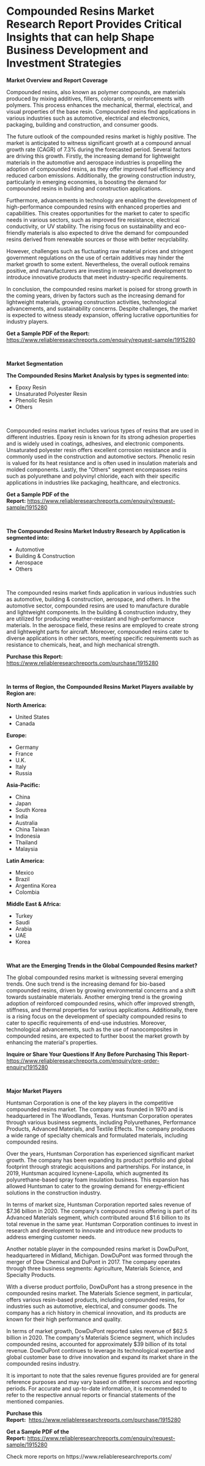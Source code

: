 <p><h1>Compounded Resins Market Research Report Provides Critical Insights that can help Shape Business Development and Investment Strategies</h1></p><p><strong>Market Overview and Report Coverage</strong></p>
<p><p>Compounded resins, also known as polymer compounds, are materials produced by mixing additives, fillers, colorants, or reinforcements with polymers. This process enhances the mechanical, thermal, electrical, and visual properties of the base resin. Compounded resins find applications in various industries such as automotive, electrical and electronics, packaging, building and construction, and consumer goods.</p><p>The future outlook of the compounded resins market is highly positive. The market is anticipated to witness significant growth at a compound annual growth rate (CAGR) of 7.3% during the forecasted period. Several factors are driving this growth. Firstly, the increasing demand for lightweight materials in the automotive and aerospace industries is propelling the adoption of compounded resins, as they offer improved fuel efficiency and reduced carbon emissions. Additionally, the growing construction industry, particularly in emerging economies, is boosting the demand for compounded resins in building and construction applications.</p><p>Furthermore, advancements in technology are enabling the development of high-performance compounded resins with enhanced properties and capabilities. This creates opportunities for the market to cater to specific needs in various sectors, such as improved fire resistance, electrical conductivity, or UV stability. The rising focus on sustainability and eco-friendly materials is also expected to drive the demand for compounded resins derived from renewable sources or those with better recyclability.</p><p>However, challenges such as fluctuating raw material prices and stringent government regulations on the use of certain additives may hinder the market growth to some extent. Nevertheless, the overall outlook remains positive, and manufacturers are investing in research and development to introduce innovative products that meet industry-specific requirements.</p><p>In conclusion, the compounded resins market is poised for strong growth in the coming years, driven by factors such as the increasing demand for lightweight materials, growing construction activities, technological advancements, and sustainability concerns. Despite challenges, the market is expected to witness steady expansion, offering lucrative opportunities for industry players.</p></p>
<p><strong>Get a Sample PDF of the Report:</strong> <a href="https://www.reliableresearchreports.com/enquiry/request-sample/1915280">https://www.reliableresearchreports.com/enquiry/request-sample/1915280</a></p>
<p>&nbsp;</p>
<p><strong>Market Segmentation</strong></p>
<p><strong>The Compounded Resins Market Analysis by types is segmented into:</strong></p>
<p><ul><li>Epoxy Resin</li><li>Unsaturated Polyester Resin</li><li>Phenolic Resin</li><li>Others</li></ul></p>
<p>&nbsp;</p>
<p><p>Compounded resins market includes various types of resins that are used in different industries. Epoxy resin is known for its strong adhesion properties and is widely used in coatings, adhesives, and electronic components. Unsaturated polyester resin offers excellent corrosion resistance and is commonly used in the construction and automotive sectors. Phenolic resin is valued for its heat resistance and is often used in insulation materials and molded components. Lastly, the "Others" segment encompasses resins such as polyurethane and polyvinyl chloride, each with their specific applications in industries like packaging, healthcare, and electronics.</p></p>
<p><strong>Get a Sample PDF of the Report:</strong>&nbsp;<a href="https://www.reliableresearchreports.com/enquiry/request-sample/1915280">https://www.reliableresearchreports.com/enquiry/request-sample/1915280</a></p>
<p>&nbsp;</p>
<p><strong>The Compounded Resins Market Industry Research by Application is segmented into:</strong></p>
<p><ul><li>Automotive</li><li>Building & Construction</li><li>Aerospace</li><li>Others</li></ul></p>
<p>&nbsp;</p>
<p><p>The compounded resins market finds application in various industries such as automotive, building & construction, aerospace, and others. In the automotive sector, compounded resins are used to manufacture durable and lightweight components. In the building & construction industry, they are utilized for producing weather-resistant and high-performance materials. In the aerospace field, these resins are employed to create strong and lightweight parts for aircraft. Moreover, compounded resins cater to diverse applications in other sectors, meeting specific requirements such as resistance to chemicals, heat, and high mechanical strength.</p></p>
<p><strong>Purchase this Report:</strong>&nbsp; <a href="https://www.reliableresearchreports.com/purchase/1915280">https://www.reliableresearchreports.com/purchase/1915280</a></p>
<p>&nbsp;</p>
<p><strong>In terms of Region, the Compounded Resins Market Players available by Region are:</strong></p>
<p>
    <p> <strong> North America: </strong>
        <ul>
            <li>United States</li>
            <li>Canada</li>
        </ul>
        </p> 
    <p> <strong> Europe: </strong>
        <ul>
            <li>Germany</li>
            <li>France</li>
            <li>U.K.</li>
            <li>Italy</li>
            <li>Russia</li>
        </ul>
        </p> 
    <p> <strong> Asia-Pacific: </strong>
        <ul>
            <li>China</li>
            <li>Japan</li>
            <li>South Korea</li>
            <li>India</li>
            <li>Australia</li>
            <li>China Taiwan</li>
            <li>Indonesia</li>
            <li>Thailand</li>
            <li>Malaysia</li>
        </ul>
        </p> 
    <p> <strong> Latin America: </strong>
        <ul>
            <li>Mexico</li>
            <li>Brazil</li>
            <li>Argentina Korea</li>
            <li>Colombia</li>
        </ul>
        </p> 
    <p> <strong> Middle East & Africa: </strong>
        <ul>
            <li>Turkey</li>
            <li>Saudi</li>
            <li>Arabia</li>
            <li>UAE</li>
            <li>Korea</li>
        </ul>
    </p>
    </p>
<p>&nbsp;</p>
<p><strong>What are the Emerging Trends in the Global Compounded Resins market?</strong></p>
<p><p>The global compounded resins market is witnessing several emerging trends. One such trend is the increasing demand for bio-based compounded resins, driven by growing environmental concerns and a shift towards sustainable materials. Another emerging trend is the growing adoption of reinforced compounded resins, which offer improved strength, stiffness, and thermal properties for various applications. Additionally, there is a rising focus on the development of specialty compounded resins to cater to specific requirements of end-use industries. Moreover, technological advancements, such as the use of nanocomposites in compounded resins, are expected to further boost the market growth by enhancing the material's properties.</p></p>
<p><strong>Inquire or Share Your Questions If Any Before Purchasing This Report</strong>- <a href="https://www.reliableresearchreports.com/enquiry/pre-order-enquiry/1915280">https://www.reliableresearchreports.com/enquiry/pre-order-enquiry/1915280</a></p>
<p>&nbsp;</p>
<p><strong>Major Market Players</strong></p>
<p><p>Huntsman Corporation is one of the key players in the competitive compounded resins market. The company was founded in 1970 and is headquartered in The Woodlands, Texas. Huntsman Corporation operates through various business segments, including Polyurethanes, Performance Products, Advanced Materials, and Textile Effects. The company produces a wide range of specialty chemicals and formulated materials, including compounded resins.</p><p>Over the years, Huntsman Corporation has experienced significant market growth. The company has been expanding its product portfolio and global footprint through strategic acquisitions and partnerships. For instance, in 2019, Huntsman acquired Icynene-Lapolla, which augmented its polyurethane-based spray foam insulation business. This expansion has allowed Huntsman to cater to the growing demand for energy-efficient solutions in the construction industry.</p><p>In terms of market size, Huntsman Corporation reported sales revenue of $7.36 billion in 2020. The company's compound resins offering is part of its Advanced Materials segment, which contributed around $1.6 billion to its total revenue in the same year. Huntsman Corporation continues to invest in research and development to innovate and introduce new products to address emerging customer needs.</p><p>Another notable player in the compounded resins market is DowDuPont, headquartered in Midland, Michigan. DowDuPont was formed through the merger of Dow Chemical and DuPont in 2017. The company operates through three business segments: Agriculture, Materials Science, and Specialty Products.</p><p>With a diverse product portfolio, DowDuPont has a strong presence in the compounded resins market. The Materials Science segment, in particular, offers various resin-based products, including compounded resins, for industries such as automotive, electrical, and consumer goods. The company has a rich history in chemical innovation, and its products are known for their high performance and quality.</p><p>In terms of market growth, DowDuPont reported sales revenue of $62.5 billion in 2020. The company's Materials Science segment, which includes compounded resins, accounted for approximately $39 billion of its total revenue. DowDuPont continues to leverage its technological expertise and global customer base to drive innovation and expand its market share in the compounded resins industry.</p><p>It is important to note that the sales revenue figures provided are for general reference purposes and may vary based on different sources and reporting periods. For accurate and up-to-date information, it is recommended to refer to the respective annual reports or financial statements of the mentioned companies.</p></p>
<p><strong>Purchase this Report:</strong>&nbsp;&nbsp;<a href="https://www.reliableresearchreports.com/purchase/1915280">https://www.reliableresearchreports.com/purchase/1915280</a></p>
<p></p>
<p><strong>Get a Sample PDF of the Report:</strong>&nbsp;<a href="https://www.reliableresearchreports.com/enquiry/request-sample/1915280">https://www.reliableresearchreports.com/enquiry/request-sample/1915280</a></p>
<p>Check more reports on https://www.reliableresearchreports.com/</p>